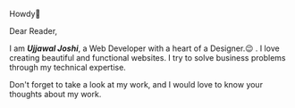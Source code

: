 Howdy🙋

Dear Reader,

I am ***Ujjawal Joshi***, a Web Developer with a heart of a Designer.😉 . I love creating beautiful and functional websites. I try to solve business problems through my technical expertise.

Don't forget to take a look at my work, and I would love to know your thoughts about my work.